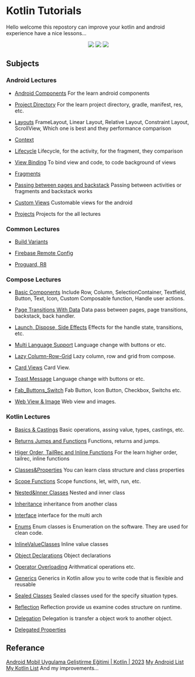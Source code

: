 # Kotlin Tutorials
Hello welcome this repostory can improve your kotlin and android experience have a nice lessons...

<p align="center">
<a href="https://opensource.org/licenses/Apache-2.0"><img src="https://img.shields.io/badge/License-Apache%202.0-red.svg"></a>
<a href="https://android-arsenal.com/api?level=23"><img src="https://img.shields.io/badge/API-23%2B-brightgreen.svg?style=flat"></a>
<a href="https://github.com/ErenMlg"><img src="https://img.shields.io/badge/github-ErenMlg-blue"></a>
</p>

## Subjects
### Android Lectures
- [Android Components](https://github.com/ErenMlg/AndroidAndKotlinLectures/tree/master/AndroidLectures/1-AndroidComponents)
For the learn android components 

- [Project Directory](https://github.com/ErenMlg/AndroidAndKotlinLectures/tree/master/AndroidLectures/2-ProjectDirectory)
For the learn project directory, gradle, manifest, res, etc.

- [Layouts](https://github.com/ErenMlg/AndroidAndKotlinLectures/tree/master/AndroidLectures/3-Layouts)
FrameLayout, Linear Layout, Relative Layout, Constraint Layout, ScrollView, Which one is best and they performance comparison

- [Context](https://github.com/ErenMlg/AndroidAndKotlinLectures/tree/master/AndroidLectures/4-Context)

- [Lifecycle](https://github.com/ErenMlg/AndroidAndKotlinLectures/tree/master/AndroidLectures/5-Lifecycle)
Lifecycle, for the activity, for the fragment, they comparison

- [View Binding](https://github.com/ErenMlg/AndroidAndKotlinLectures/tree/master/AndroidLectures/6-ViewBinding)
To bind view and code, to code background of views

- [Fragments](https://github.com/ErenMlg/AndroidAndKotlinLectures/tree/master/AndroidLectures/7-Fragments)

- [Passing between pages and backstack](https://github.com/ErenMlg/AndroidAndKotlinLectures/tree/master/AndroidLectures/8-PassInActivities%26Backstack)
Passing between activities or fragments and backstack works

- [Custom Views](https://github.com/ErenMlg/AndroidAndKotlinLectures/tree/master/AndroidLectures/CustomViews)
Customable views for the android

- [Projects](https://github.com/ErenMlg/AndroidAndKotlinLectures/tree/master/AndroidLectures/Projects/)
Projects for the all lectures

### Common Lectures
- [Build Variants](https://github.com/ErenMlg/AndroidAndKotlinLectures/tree/master/Common/BuildVariants)

- [Firebase Remote Config](https://github.com/ErenMlg/AndroidAndKotlinLectures/tree/master/Common/FirebaseRemoteConfig)

- [Proguard, R8](https://github.com/ErenMlg/AndroidAndKotlinLectures/tree/master/Common/Proguard)

### Compose Lectures
- [Basic Components](https://github.com/ErenMlg/AndroidAndKotlinLectures/tree/master/Compose/FirstProject)
  Include Row, Column, SelectionContainer, Textfield, Button, Text, Icon, Custom Composable function, Handle user actions.

- [Page Transitions With Data](https://github.com/ErenMlg/AndroidAndKotlinLectures/tree/master/Compose/PageTransitions)
  Data pass between pages, page transitions, backstack, back handler.

- [Launch, Dispose, Side Effects](https://github.com/ErenMlg/AndroidAndKotlinLectures/tree/master/Compose/Launch_Dispose_Side_Effects)
  Effects for the handle state, transitions, etc.

- [Multi Language Support](https://github.com/ErenMlg/AndroidAndKotlinLectures/tree/master/Compose/MultiLanguage)
  Language change with buttons or etc.

- [Lazy Column-Row-Grid](https://github.com/ErenMlg/AndroidAndKotlinLectures/tree/master/Compose/LazyColumnRowGrid)
  Lazy column, row and grid from compose.

- [Card Views](https://github.com/ErenMlg/AndroidAndKotlinLectures/tree/master/Compose/Card)
  Card View.

- [Toast Message](https://github.com/ErenMlg/AndroidAndKotlinLectures/tree/master/Compose/MultiLanguage)
  Language change with buttons or etc.

- [Fab_Buttons_Switch](https://github.com/ErenMlg/AndroidAndKotlinLectures/tree/master/Compose/Fab_IconButton_Switch_CheckBox_RadioButton)
  Fab Button, Icon Button, Checkbox, Switchs etc.
  
- [Web View & Image](https://github.com/ErenMlg/AndroidAndKotlinLectures/tree/master/Compose/WebView%26Image)
  Web view and images.
        
### Kotlin Lectures
- [Basics & Castings](https://github.com/ErenMlg/AndroidAndKotlinLectures/blob/master/KotlinLectures/app/src/main/java/com/softcross/kotlinlectures/1-Basics%26Castings.kt)
Basic operations, assing value, types, castings, etc.

- [Returns Jumps and Functions](https://github.com/ErenMlg/AndroidAndKotlinLectures/blob/master/KotlinLectures/app/src/main/java/com/softcross/kotlinlectures/2-Returns%26Jumps%26Funcs.kt)
Functions, returns and jumps.

- [Higer Order, TailRec and Inline Functions](https://github.com/ErenMlg/AndroidAndKotlinLectures/blob/master/KotlinLectures/app/src/main/java/com/softcross/kotlinlectures/3-HigerOrder%26TailRec%26InlineFunc.kt)
For the learn higher order, tailrec, inline functions

- [Classes&Properties](https://github.com/ErenMlg/AndroidAndKotlinLectures/blob/master/KotlinLectures/app/src/main/java/com/softcross/kotlinlectures/4-Classes%26Properties.kt)
You can learn class structure and class properties

- [Scope Functions](https://github.com/ErenMlg/AndroidAndKotlinLectures/blob/master/KotlinLectures/app/src/main/java/com/softcross/kotlinlectures/5-ScopeFuncs.kt)
Scope functions, let, with, run, etc.

- [Nested&Inner Classes](https://github.com/ErenMlg/AndroidAndKotlinLectures/blob/master/KotlinLectures/app/src/main/java/com/softcross/kotlinlectures/6-Nested%26InnerClasses.kt)
Nested and inner class

- [Inheritance](https://github.com/ErenMlg/AndroidAndKotlinLectures/blob/master/KotlinLectures/app/src/main/java/com/softcross/kotlinlectures/7-Inheritance.kt)
inheritance from another class

- [Interface](https://github.com/ErenMlg/AndroidAndKotlinLectures/blob/master/KotlinLectures/app/src/main/java/com/softcross/kotlinlectures/8-Interfaces.kt)
interface for the multi arch

- [Enums](https://github.com/ErenMlg/AndroidAndKotlinLectures/blob/master/KotlinLectures/app/src/main/java/com/softcross/kotlinlectures/9-EnumClasses.kt)
Enum classes is Enumeration on the software. They are used for clean code.

- [InlineValueClasses](https://github.com/ErenMlg/AndroidAndKotlinLectures/blob/master/KotlinLectures/app/src/main/java/com/softcross/kotlinlectures/10-InlineValueClasses.kt)
Inline value classes

- [Object Declarations](https://github.com/ErenMlg/AndroidAndKotlinLectures/blob/master/KotlinLectures/app/src/main/java/com/softcross/kotlinlectures/11-ObjectDeclarationsAndExpressions.kt)
Object declarations

- [Operator Overloading](https://github.com/ErenMlg/AndroidAndKotlinLectures/blob/master/KotlinLectures/app/src/main/java/com/softcross/kotlinlectures/12-OperatorOverloading.kt)
Arithmatical operations etc.

- [Generics](https://github.com/ErenMlg/AndroidAndKotlinLectures/blob/master/KotlinLectures/app/src/main/java/com/softcross/kotlinlectures/13-Generics.kt)
Generics in Kotlin allow you to write code that is flexible and reusable

- [Sealed Classes](https://github.com/ErenMlg/AndroidAndKotlinLectures/blob/master/KotlinLectures/app/src/main/java/com/softcross/kotlinlectures/14-SealedClass.kt)
Sealed classes used for the specify situation types.

- [Reflection](https://github.com/ErenMlg/AndroidAndKotlinLectures/blob/master/KotlinLectures/app/src/main/java/com/softcross/kotlinlectures/15-Reflection.kt)
Reflection provide us examine codes structure on runtime.

- [Delegation](https://github.com/ErenMlg/AndroidAndKotlinLectures/blob/master/KotlinLectures/app/src/main/java/com/softcross/kotlinlectures/16-Delegation.kt)
Delegation is transfer a object work to another object.

- [Delegated Properties](https://github.com/ErenMlg/AndroidAndKotlinLectures/blob/master/KotlinLectures/app/src/main/java/com/softcross/kotlinlectures/17-DelegatedProperties.kt)


## Referance
[Android Mobil Uygulama Geliştirme Eğitimi | Kotlin | 2023](https://www.udemy.com/course/android-mobil-uygulama-gelistirme-egitimi-kotlin/)
[My Android List](https://medium.com/@eren.mollaoglu/list/android-c14cac61fe6b)
[My Kotlin List](https://medium.com/@eren.mollaoglu/list/kotlin-lectures-f01797417a32)
And my improvements...
